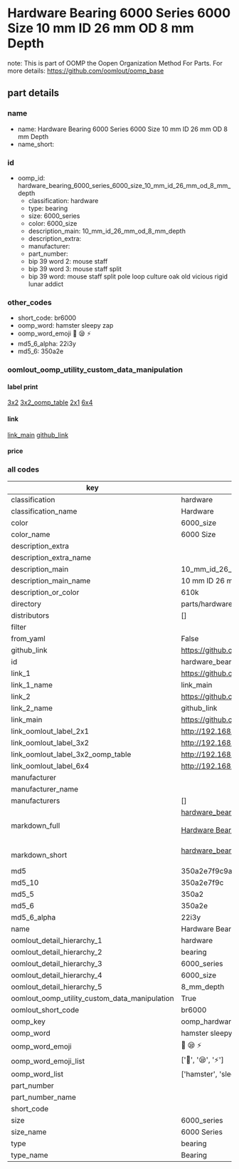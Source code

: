 # Hardware Bearing 6000 Series 6000 Size 10 mm ID 26 mm OD 8 mm Depth  

note: This is part of OOMP the Oopen Organization Method For Parts. For more details: https://github.com/oomlout/oomp_base

##  part details





### name
* name: Hardware Bearing 6000 Series 6000 Size 10 mm ID 26 mm OD 8 mm Depth
* name_short: 
### id
* oomp_id: hardware_bearing_6000_series_6000_size_10_mm_id_26_mm_od_8_mm_depth
  * classification: hardware
  * type: bearing
  * size: 6000_series
  * color: 6000_size
  * description_main: 10_mm_id_26_mm_od_8_mm_depth
  * description_extra: 
  * manufacturer: 
  * part_number: 
  * bip 39 word 2: mouse staff
  * bip 39 word 3: mouse staff split
  * bip 39 word: mouse staff split pole loop culture oak old vicious rigid lunar addict

### other_codes
* short_code: br6000
* oomp_word: hamster sleepy zap
* oomp_word_emoji :hamster: :sleepy: :zap:
* md5_6_alpha: 22i3y
* md5_6: 350a2e






### oomlout_oomp_utility_custom_data_manipulation
#### label print
[3x2](http://192.168.1.245:1112/?label=oomp%2022i3y)
[3x2_oomp_table](http://192.168.1.107:1112/?label=oomp%2022i3y)
[2x1](http://192.168.1.242:1112/?label=oomp%2022i3y)
[6x4](http://192.168.1.55:1112/?label=oomp%2022i3y)    

#### link

[link_main](https://github.com/oomlout/oomlout_oomp_current_version_messy/tree/main/parts/hardware_bearing_6000_series_6000_size_10_mm_id_26_mm_od_8_mm_depth) [github_link](https://github.com/oomlout/oomlout_oomp_part_src/tree/main/parts/hardware_bearing_6000_series_6000_size_10_mm_id_26_mm_od_8_mm_depth)                             

#### price







### all codes 
| key | value |  
| --- | --- |  
| classification | hardware |  
| classification_name | Hardware |  
| color | 6000_size |  
| color_name | 6000 Size |  
| description_extra |  |  
| description_extra_name |  |  
| description_main | 10_mm_id_26_mm_od_8_mm_depth |  
| description_main_name | 10 mm ID 26 mm OD 8 mm Depth |  
| description_or_color | 610k |  
| directory | parts/hardware_bearing_6000_series_6000_size_10_mm_id_26_mm_od_8_mm_depth |  
| distributors | [] |  
| filter |  |  
| from_yaml | False |  
| github_link | https://github.com/oomlout/oomlout_oomp_part_src/tree/main/parts/hardware_bearing_6000_series_6000_size_10_mm_id_26_mm_od_8_mm_depth |  
| id | hardware_bearing_6000_series_6000_size_10_mm_id_26_mm_od_8_mm_depth |  
| link_1 | https://github.com/oomlout/oomlout_oomp_current_version_messy/tree/main/parts/hardware_bearing_6000_series_6000_size_10_mm_id_26_mm_od_8_mm_depth |  
| link_1_name | link_main |  
| link_2 | https://github.com/oomlout/oomlout_oomp_part_src/tree/main/parts/hardware_bearing_6000_series_6000_size_10_mm_id_26_mm_od_8_mm_depth |  
| link_2_name | github_link |  
| link_main | https://github.com/oomlout/oomlout_oomp_current_version_messy/tree/main/parts/hardware_bearing_6000_series_6000_size_10_mm_id_26_mm_od_8_mm_depth |  
| link_oomlout_label_2x1 | http://192.168.1.242:1112/?label=oomp%2022i3y |  
| link_oomlout_label_3x2 | http://192.168.1.245:1112/?label=oomp%2022i3y |  
| link_oomlout_label_3x2_oomp_table | http://192.168.1.107:1112/?label=oomp%2022i3y |  
| link_oomlout_label_6x4 | http://192.168.1.55:1112/?label=oomp%2022i3y |  
| manufacturer |  |  
| manufacturer_name |  |  
| manufacturers | [] |  
| markdown_full | [hardware_bearing_6000_series_6000_size_10_mm_id_26_mm_od_8_mm_depth](https://github.com/oomlout/oomlout_oomp_current_version_messy/tree/main/parts/hardware_bearing_6000_series_6000_size_10_mm_id_26_mm_od_8_mm_depth)<br>[](https://github.com/oomlout/oomlout_oomp_current_version_messy/tree/main/parts/hardware_bearing_6000_series_6000_size_10_mm_id_26_mm_od_8_mm_depth)<br>[Hardware Bearing 6000 Series 6000 Size 10 Mm Id 26 Mm Od 8 Mm Depth](https://github.com/oomlout/oomlout_oomp_current_version_messy/tree/main/parts/hardware_bearing_6000_series_6000_size_10_mm_id_26_mm_od_8_mm_depth)<br><br> |  
| markdown_short | [hardware_bearing_6000_series_6000_size_10_mm_id_26_mm_od_8_mm_depth](https://github.com/oomlout/oomlout_oomp_current_version_messy/tree/main/parts/hardware_bearing_6000_series_6000_size_10_mm_id_26_mm_od_8_mm_depth)<br><br> |  
| md5 | 350a2e7f9c9a12f8d641fa79a4750485 |  
| md5_10 | 350a2e7f9c |  
| md5_5 | 350a2 |  
| md5_6 | 350a2e |  
| md5_6_alpha | 22i3y |  
| name | Hardware Bearing 6000 Series 6000 Size 10 mm ID 26 mm OD 8 mm Depth |  
| oomlout_detail_hierarchy_1 | hardware |  
| oomlout_detail_hierarchy_2 | bearing |  
| oomlout_detail_hierarchy_3 | 6000_series |  
| oomlout_detail_hierarchy_4 | 6000_size |  
| oomlout_detail_hierarchy_5 | 8_mm_depth |  
| oomlout_oomp_utility_custom_data_manipulation | True |  
| oomlout_short_code | br6000 |  
| oomp_key | oomp_hardware_bearing_6000_series_6000_size_10_mm_id_26_mm_od_8_mm_depth |  
| oomp_word | hamster sleepy zap |  
| oomp_word_emoji | :hamster: :sleepy: :zap: |  
| oomp_word_emoji_list | [':hamster:', ':sleepy:', ':zap:'] |  
| oomp_word_list | ['hamster', 'sleepy', 'zap'] |  
| part_number |  |  
| part_number_name |  |  
| short_code |  |  
| size | 6000_series |  
| size_name | 6000 Series |  
| type | bearing |  
| type_name | Bearing |  
